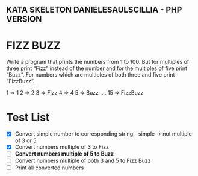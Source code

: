 ## KATA SKELETON DANIELESAULSCILLIA - PHP VERSION

# FIZZ BUZZ
Write a program that prints the numbers from 1 to 100. 
But for multiples of three print “Fizz” instead of the number 
and for the multiples of five print “Buzz”. 
For numbers which are multiples of both three and five print “FizzBuzz”.

1 => 1
2 => 2
3 => Fizz
4 => 4
5 => Buzz
....
15 => FizzBuzz



# Test List

- [x] Convert simple number to corresponding string - simple -> not multiple of 3 or 5
- [x] Convert numbers multiple of 3 to Fizz
- [ ] **Convert numbers multiple of 5 to Buzz**
- [ ] Convert numbers multiple of both 3 and 5 to Fizz Buzz
- [ ] Print all converted numbers